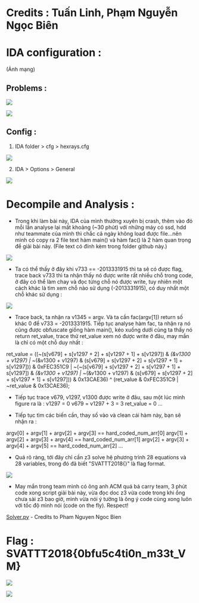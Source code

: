# Credits : Tuấn Linh, Phạm Nguyễn Ngọc Biên

# IDA configuration :

(Ảnh mạng)

## Problems :
![](https://raw.githubusercontent.com/kuqadk3/CTF-and-Learning/master/SVATTT2018/giaolong/func_to_big.png)

![](https://raw.githubusercontent.com/kuqadk3/CTF-and-Learning/master/SVATTT2018/giaolong/nodes_to_big.png)

## Config :

1. IDA folder > cfg > hexrays.cfg

![](https://raw.githubusercontent.com/kuqadk3/CTF-and-Learning/master/SVATTT2018/giaolong/max_func.png)

2. IDA > Options > General

![](https://raw.githubusercontent.com/kuqadk3/CTF-and-Learning/master/SVATTT2018/giaolong/max_node.png)

# Decompile and Analysis :

- Trong khi làm bài này, IDA của mình thường xuyên bị crash, thêm vào đó mỗi lần analyse lại mất khoảng (~30 phút) với những máy có ssd, hdd như teammate của mình thì chắc cả ngày không load được file...nên mình có copy ra 2 file text hàm main() và hàm fac() là 2 hàm quan trọng để giải bài này. (File text có đính kèm trong folder github này.)

![](https://raw.githubusercontent.com/kuqadk3/CTF-and-Learning/master/SVATTT2018/giaolong/code_1.png)

- Ta có thể thấy ở đây khi v733 == -2013331915 thì ta sẽ có được flag, trace back v733 thì ta nhận thấy nó được write rất nhiều chỗ trong code, ở đây có thể làm chay và đọc từng chỗ nó được write, tuy nhiên một cách khác là tìm xem chỗ nào sử dụng (-2013331915), có duy nhất một chỗ khác sử dụng :

![](https://raw.githubusercontent.com/kuqadk3/CTF-and-Learning/master/SVATTT2018/giaolong/code_2.png)

- Trace back, ta nhận ra v1345 = argv. Và ta cần fac(argv[1]) return số khác 0 để v733 = -2013331915. Tiếp tục analyse hàm fac, ta nhận ra nó cũng được obfuscate giống hàm main(), kéo xuống dưới cùng ta thấy nó return ret_value, trace thử ret_value xem nó được write ở đâu, may mắn là chỉ có một chỗ duy nhất :

ret_value = ((~(s[v679] + s[v1297 + 2] + s[v1297 + 1] + s[v1297]) & *(&v1300 + v1297) | ~*(&v1300 + v1297) & (s[v679] + s[v1297 + 2] + s[v1297 + 1] + s[v1297])) & 0xFEC351C9 | ~(~(s[v679] + s[v1297 + 2] + s[v1297 + 1] + s[v1297]) & *(&v1300 + v1297) | ~*(&v1300 + v1297) & (s[v679] + s[v1297 + 2] + s[v1297 + 1] + s[v1297])) & 0x13CAE36) ^ (ret_value & 0xFEC351C9 | ~ret_value & 0x13CAE36);

- Tiếp tục trace v679, v1297, v1300 được write ở đâu, sau một lúc mình figure ra là :
v1297 = 0
v679 = v1297 + 3 = 3
ret_value = 0
...

- Tiếp tục tìm các biến cần, thay số vào và clean cái hàm này, bạn sẽ nhận ra : 

argv[0] + argv[1] + argv[2] + argv[3] == hard_coded_num_arr[0]
argv[1] + argv[2] + argv[3] + argv[4] == hard_coded_num_arr[1]
argv[2] + argv[3] + argv[4] + argv[5] == hard_coded_num_arr[2]
...

- Quá rõ ràng, tới đây chỉ cần z3 solve hệ phương trình 28 equations và 28 variables, trong đó đã biết "SVATTT2018{}" là flag format.

![](https://raw.githubusercontent.com/kuqadk3/CTF-and-Learning/master/SVATTT2018/giaolong/blank.png)

- May mắn trong team mình có ông anh ACM quá bá carry team, 3 phút code xong script giải bài này, vừa đọc doc z3 vừa code trong khi ổng chưa sài z3 bao giờ, mình vừa nói ý tưởng là ông ý code cùng xong luôn với tốc độ mình nói (code on the fly). Respect!

[Solver.py](https://raw.githubusercontent.com/kungfulon/svattt2018-writeups/master/re/giaolong/flag_solver.py) - Credits to Pham Nguyen Ngoc Bien

# Flag : SVATTT2018{0bfu5c4ti0n_m33t_VM}

![](https://raw.githubusercontent.com/kuqadk3/CTF-and-Learning/master/SVATTT2018/giaolong/moment_1.png)

![](https://raw.githubusercontent.com/kuqadk3/CTF-and-Learning/master/SVATTT2018/giaolong/moment_2.png)


